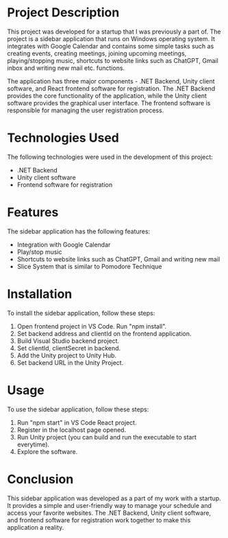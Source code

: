# Project Description
This project was developed for a startup that I was previously a part of. The project is a sidebar application that runs on Windows operating system. It integrates with Google Calendar and contains some simple tasks such as creating events, creating meetings, joining upcoming meetings, playing/stopping music, shortcuts to website links such as ChatGPT, Gmail inbox and writing new mail etc. functions.

The application has three major components - .NET Backend, Unity client software, and React frontend software for registration. The .NET Backend provides the core functionality of the application, while the Unity client software provides the graphical user interface. The frontend software is responsible for managing the user registration process.

# Technologies Used
The following technologies were used in the development of this project:
- .NET Backend
- Unity client software
- Frontend software for registration

# Features
The sidebar application has the following features:
- Integration with Google Calendar
- Play/stop music
- Shortcuts to website links such as ChatGPT, Gmail and writing new mail
- Slice System that is similar to Pomodore Technique

# Installation
To install the sidebar application, follow these steps:
1. Open frontend project in VS Code. Run "npm install".
2. Set backend address and clientId on the frontend application.
3. Build Visual Studio backend project.
4. Set clientId, clientSecret in backend.
5. Add the Unity project to Unity Hub.
6. Set backend URL in the Unity Project.

# Usage
To use the sidebar application, follow these steps:
1. Run "npm start" in VS Code React project.
2. Register in the localhost page opened.
3. Run Unity project (you can build and run the executable to start everytime).
4. Explore the software.
# Conclusion
This sidebar application was developed as a part of my work with a startup. It provides a simple and user-friendly way to manage your schedule and access your favorite websites. The .NET Backend, Unity client software, and frontend software for registration work together to make this application a reality.
